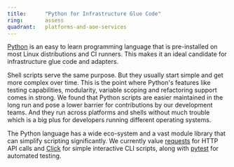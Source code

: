 ```yaml
---
title:      "Python for Infrastructure Glue Code"
ring:       assess
quadrant:   platforms-and-aoe-services
---
```


[Python](https://www.python.org) is an easy to learn programming language that is pre-installed on most Linux distributions and CI runners.
This makes it an ideal candidate for infrastructure glue code and adapters.

Shell scripts serve the same purpose.
But they usually start simple and get more complex over time.
This is the point where Python's features like testing capabilities, modularity, variable scoping and refactoring support comes in strong.
We found that Python scripts are easier maintained in the long run and pose a lower barrier for contributions by our development teams.
And they run across platforms and shells without much trouble which is a big plus for developers running different operating systems.

The Python language has a wide eco-system and a vast module library that can simplify scripting significantly.
We currently value [requests](https://pypi.org/project/requests/) for HTTP API calls and [Click](https://click.palletsprojects.com/en/7.x/) for simple interactive CLI scripts, along with [pytest](https://docs.pytest.org/) for automated testing.
